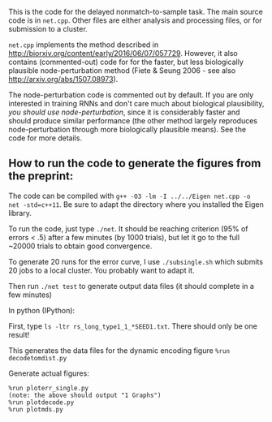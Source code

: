 This is the code for the delayed nonmatch-to-sample task.
The main source code is in `net.cpp`. Other files are either analysis and processing files, or for submission to a cluster.

`net.cpp` implements the method described in http://biorxiv.org/content/early/2016/06/07/057729. However, it also contains (commented-out) code for for the
faster, but less biologically plausible node-perturbation method (Fiete & Seung
2006 - see also http://arxiv.org/abs/1507.08973).

The node-perturbation code is commented out by default. If you are only
interested in training RNNs and don't care much about biological plausibility,
*you should use node-perturbation*, since it is considerably faster and should
produce similar performance (the other method largely reproduces
node-perturbation through more biologically plausible means). See the code for more details.


## How to run the code to generate the figures from the preprint:

The code can be compiled with `g++ -O3 -lm -I ../../Eigen net.cpp -o net -std=c++11`. Be sure to adapt the directory where you installed the Eigen library.

To run the code, just type `./net`. It should be reaching criterion (95% of errors < .5) after a few minutes (by 1000 trials), but let it go to the full ~20000 trials to obtain good convergence.

To generate 20 runs for the error curve, I use `./subsingle.sh` which submits 20 jobs to a local cluster. You probably want to adapt it. 

Then run `./net test` to generate output data files (it should complete in a few minutes)

In python (IPython):

First, type `ls -ltr rs_long_type1_1_*SEED1.txt`. There should only be one result! 

This generates the data files for the dynamic encoding figure
`%run decodetomdist.py`

Generate actual figures:

````
%run ploterr_single.py  
(note: the above should output "1 Graphs")
%run plotdecode.py
%run plotmds.py
````

